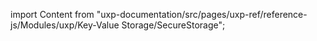 
import Content from "uxp-documentation/src/pages/uxp-ref/reference-js/Modules/uxp/Key-Value Storage/SecureStorage";

<Content query="product=photoshop"/>
